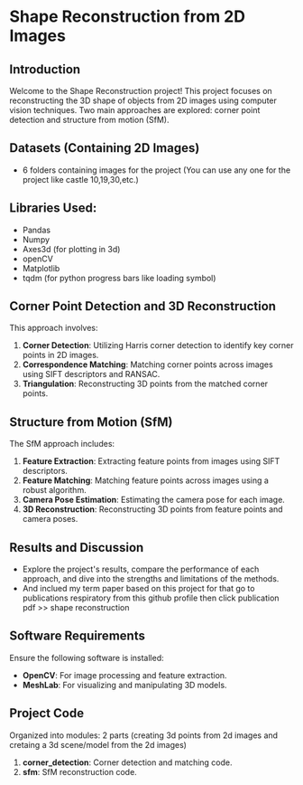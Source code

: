 # Shape Reconstruction from 2D Images

## Introduction
Welcome to the Shape Reconstruction project! This project focuses on reconstructing the 3D shape of objects from 2D images using computer vision techniques. Two main approaches are explored: corner point detection and structure from motion (SfM).

## Datasets (Containing 2D Images)
- 6 folders containing images for the project (You can use any one for the project like castle 10,19,30,etc.)

## Libraries Used:
- Pandas
- Numpy
- Axes3d (for plotting in 3d)
- openCV
- Matplotlib
- tqdm (for python progress bars like loading symbol)

## Corner Point Detection and 3D Reconstruction
This approach involves:

1. **Corner Detection**: Utilizing Harris corner detection to identify key corner points in 2D images.
2. **Correspondence Matching**: Matching corner points across images using SIFT descriptors and RANSAC.
3. **Triangulation**: Reconstructing 3D points from the matched corner points.

## Structure from Motion (SfM)
The SfM approach includes:

1. **Feature Extraction**: Extracting feature points from images using SIFT descriptors.
2. **Feature Matching**: Matching feature points across images using a robust algorithm.
3. **Camera Pose Estimation**: Estimating the camera pose for each image.
4. **3D Reconstruction**: Reconstructing 3D points from feature points and camera poses.

## Results and Discussion
- Explore the project's results, compare the performance of each approach, and dive into the strengths and limitations of the methods.
- And inclued my term paper based on this project for that go to publications respiratory from this github profile then click publication pdf >> shape reconstruction

## Software Requirements
Ensure the following software is installed:
- **OpenCV**: For image processing and feature extraction.
- **MeshLab**: For visualizing and manipulating 3D models.


## Project Code
Organized into modules: 2 parts (creating 3d points from 2d images and cretaing a 3d scene/model from the 2d images)
1. **corner_detection**: Corner detection and matching code.  
2. **sfm**: SfM reconstruction code.

